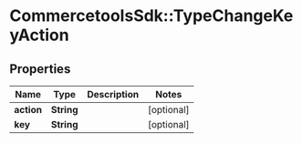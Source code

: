 # CommercetoolsSdk::TypeChangeKeyAction

## Properties
Name | Type | Description | Notes
------------ | ------------- | ------------- | -------------
**action** | **String** |  | [optional] 
**key** | **String** |  | [optional] 

